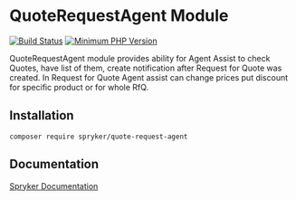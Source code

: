# QuoteRequestAgent Module
[![Build Status](https://travis-ci.org/spryker/quote-request-agent.svg)](https://travis-ci.org/spryker/quote-request-agent)
[![Minimum PHP Version](https://img.shields.io/badge/php-%3E%3D%207.2-8892BF.svg)](https://php.net/)

QuoteRequestAgent module provides ability for Agent Assist to check Quotes, 
have list of them, create notification after Request for Quote was created.
In Request for Quote Agent assist can change prices put discount for 
specific product or for whole RfQ.

## Installation

```
composer require spryker/quote-request-agent
```

## Documentation

[Spryker Documentation](https://academy.spryker.com/developing_with_spryker/module_guide/modules.html)
